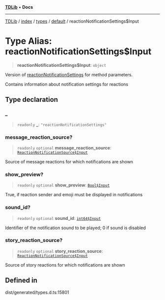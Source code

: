 [**TDLib**](../../../../../../README.md) • **Docs**

***

[TDLib](../../../../../../modules.md) / [index](../../../../../README.md) / [types](../../../README.md) / [default](../README.md) / reactionNotificationSettings$Input

# Type Alias: reactionNotificationSettings$Input

> **reactionNotificationSettings$Input**: `object`

Version of [reactionNotificationSettings](reactionNotificationSettings.md) for method parameters.

Contains information about notification settings for reactions

## Type declaration

### \_

> `readonly` **\_**: `"reactionNotificationSettings"`

### message\_reaction\_source?

> `readonly` `optional` **message\_reaction\_source**: [`ReactionNotificationSource$Input`](ReactionNotificationSource$Input.md)

Source of message reactions for which notifications are shown

### show\_preview?

> `readonly` `optional` **show\_preview**: [`Bool$Input`](Bool$Input.md)

True, if reaction sender and emoji must be displayed in notifications

### sound\_id?

> `readonly` `optional` **sound\_id**: [`int64$Input`](int64$Input.md)

Identifier of the notification sound to be played; 0 if sound is disabled

### story\_reaction\_source?

> `readonly` `optional` **story\_reaction\_source**: [`ReactionNotificationSource$Input`](ReactionNotificationSource$Input.md)

Source of story reactions for which notifications are shown

## Defined in

dist/generated/types.d.ts:15801
